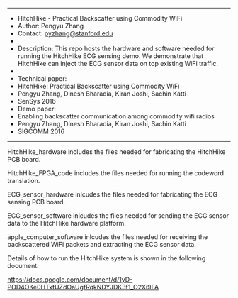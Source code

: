 **********************************************************************************
* HitchHike - Practical Backscatter using Commodity WiFi
* Author: Pengyu Zhang
* Contact: pyzhang@stanford.edu
*
* Description: This repo hosts the hardware and software needed for running the HitchHike ECG sensing demo. We demonstrate that HitchHike can inject the ECG sensor data on top existing WiFi traffic.
*
* Technical paper:
* HitchHike: Practical Backscatter using Commodity WiFi
* Pengyu Zhang, Dinesh Bharadia, Kiran Joshi, Sachin Katti
* SenSys 2016
* Demo paper:
* Enabling backscatter communication among commodity wifi radios
* Pengyu Zhang, Dinesh Bharadia, Kiran Joshi, Sachin Katti
* SIGCOMM 2016
**********************************************************************************

HitchHike_hardware includes the files needed for fabricating the HitchHike PCB board.

HitchHike_FPGA_code includes the files needed for running the codeword translation.

ECG_sensor_hardware inlcudes the files needed for fabricating the ECG sensing PCB board.

ECG_sensor_software inlcudes the files needed for sending the ECG sensor data to the HitchHike hardware platform.

apple_computer_software inlcudes the files needed for receiving the backscattered WiFi packets and extracting the ECG sensor data.

Details of how to run the HitchHike system is shown in the following document.

https://docs.google.com/document/d/1yD-POD4OKe0HTxtUZdOaUgfRqkNDYJDK3f1_O2Xi9FA